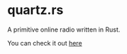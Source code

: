 # quartz.rs
A primitive online radio written in Rust.

You can check it out [here](https://quartzmusic.herokuapp.com/)
